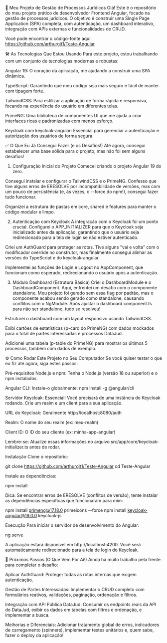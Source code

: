 🚀 Meu Projeto de Gestão de Processos Jurídicos
Olá! Este é o repositório do meu projeto prático de desenvolvedor Frontend Angular, focado na gestão de processos jurídicos. O objetivo é construir uma Single Page Application (SPA) completa, com autenticação, um dashboard interativo, integração com APIs externas e funcionalidades de CRUD.

Você pode encontrar o código-fonte aqui: https://github.com/arthurgit1/Teste-Angular

🛠️ As Tecnologias Que Estou Usando
Para este projeto, estou trabalhando com um conjunto de tecnologias modernas e robustas:

Angular 19: O coração da aplicação, me ajudando a construir uma SPA dinâmica.

TypeScript: Garantindo que meu código seja mais seguro e fácil de manter com tipagem forte.

TailwindCSS: Para estilizar a aplicação de forma rápida e responsiva, focando na experiência do usuário em diferentes telas.

PrimeNG: Uma biblioteca de componentes UI que me ajuda a criar interfaces ricas e padronizadas com menos esforço.

Keycloak com keycloak-angular: Essencial para gerenciar a autenticação e autorização dos usuários de forma segura.

✅ O Que Eu Já Consegui Fazer (e os Desafios!)
Até agora, consegui estabelecer uma base sólida para o projeto, mas não foi sem alguns desafios!

1. Configuração Inicial do Projeto
Comecei criando o projeto Angular 19 do zero.

Consegui instalar e configurar o TailwindCSS e o PrimeNG. Confesso que tive alguns erros de ERESOLVE por incompatibilidade de versões, mas com um pouco de persistência (e, às vezes, o --force do npm!), consegui fazer tudo funcionar.

Organizei a estrutura de pastas em core, shared e features para manter o código modular e limpo.

2. Autenticação com Keycloak
A integração com o Keycloak foi um ponto crucial. Configurei o APP_INITIALIZER para que o Keycloak seja inicializado antes da aplicação, garantindo que o usuário seja redirecionado para a tela de login se não estiver autenticado.

Criei um AuthGuard para proteger as rotas. Tive alguns "vai e volta" com o modificador override no construtor, mas finalmente consegui alinhar as versões do TypeScript e do keycloak-angular.

Implementei as funções de Login e Logout no AppComponent, que funcionam como esperado, redirecionando o usuário após a autenticação.

3. Módulo Dashboard (Estrutura Básica)
Criei o DashboardModule e o DashboardComponent. Aqui, enfrentei um desafio com o componente standalone. Meu projeto foi gerado sem essa flag por padrão, mas o componente acabou sendo gerado como standalone, causando conflitos com o NgModule. Após ajustar o dashboard.component.ts para não ser standalone, tudo se resolveu!

Estruturei o dashboard com um layout responsivo usando TailwindCSS.

Exibi cartões de estatísticas (p-card do PrimeNG) com dados mockados para o total de partes interessadas e processos DataJud.

Adicionei uma tabela (p-table do PrimeNG) para mostrar os últimos 5 processos, também com dados de exemplo.

⚙️ Como Rodar Este Projeto no Seu Computador
Se você quiser testar o que eu fiz até agora, siga estes passos:

Pré-requisitos
Node.js e npm: Tenha o Node.js (versão 18 ou superior) e o npm instalados.

Angular CLI: Instale-o globalmente: npm install -g @angular/cli

Servidor Keycloak: Essencial! Você precisará de uma instância do Keycloak rodando. Crie um realm e um client para a sua aplicação.

URL do Keycloak: Geralmente http://localhost:8080/auth

Realm: O nome do seu realm (ex: meu-realm)

Client ID: O ID do seu cliente (ex: minha-app-angular)

Lembre-se: Atualize essas informações no arquivo src/app/core/keycloak-initializer.ts antes de rodar.

Instalação
Clone o repositório:

git clone https://github.com/arthurgit1/Teste-Angular
cd Teste-Angular

Instale as dependências:

npm install

Dica: Se encontrar erros de ERESOLVE (conflitos de versão), tente instalar as dependências específicas que funcionaram para mim:

npm install primeng@17.18.0 primeicons --force
npm install keycloak-angular@19.0.0 keycloak-js

Execução
Para iniciar o servidor de desenvolvimento do Angular:

ng serve

A aplicação estará disponível em http://localhost:4200. Você será automaticamente redirecionado para a tela de login do Keycloak.

🚧 Próximos Passos (O Que Vem Por Aí!)
Ainda há muito trabalho pela frente para completar o desafio:

Aplicar AuthGuard: Proteger todas as rotas internas que exigem autenticação.

Gestão de Partes Interessadas: Implementar o CRUD completo com formulários reativos, validações, paginação, ordenação e filtros.

Integração com API Pública DataJud: Consumir os endpoints reais da API do DataJud, exibir os dados em tabelas com filtros e ordenação, e implementar a busca.

Melhorias e Diferenciais: Adicionar tratamento global de erros, indicadores de carregamento (spinners), implementar testes unitários e, quem sabe, fazer o deploy da aplicação!